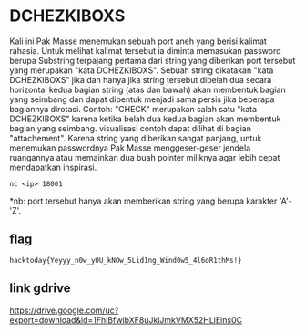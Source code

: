 # DCHEZKIBOXS
  Kali ini Pak Masse menemukan sebuah port aneh yang berisi kalimat rahasia.
  Untuk melihat kalimat tersebut ia diminta memasukan password berupa Substring terpajang pertama dari string yang diberikan port tersebut yang merupakan "kata DCHEZKIBOXS".
  Sebuah string dikatakan "kata DCHEZKIBOXS" jika dan hanya jika string tersebut dibelah dua secara horizontal kedua bagian string (atas dan bawah) akan membentuk bagian yang seimbang dan dapat dibentuk menjadi sama persis jika beberapa bagiannya dirotasi.
  Contoh: "CHECK" merupakan salah satu "kata DCHEZKIBOXS" karena ketika belah dua kedua bagian akan membentuk bagian yang seimbang. visualisasi contoh dapat dilihat di bagian "attachement".
Karena string yang diberikan sangat panjang, untuk menemukan passwordnya Pak Masse menggeser-geser jendela ruangannya atau memainkan dua buah pointer miliknya agar lebih cepat mendapatkan inspirasi.

`nc <ip> 18001`

*nb: port tersebut hanya akan memberikan string yang berupa karakter 'A'-'Z'.

## flag
`hacktoday{Yeyyy_n0w_y0U_kNOw_5Lid1ng_Wind0w5_4l6oR1thMs!}`

## link gdrive
https://drive.google.com/uc?export=download&id=1FhlBfwibXF8uJkiJmkVMX52HLjEins0C
